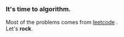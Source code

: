 ### It's time to algorithm.
Most of the problems comes from [leetcode](https://leetcode.com/) .   
Let's **rock**.

